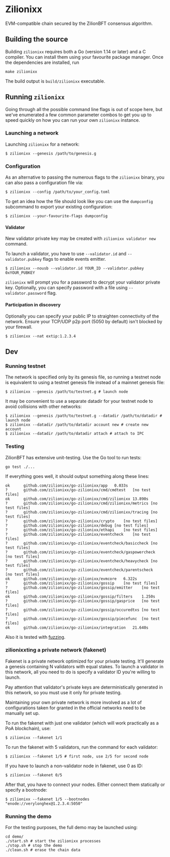 # Zilionixx

EVM-compatible chain secured by the ZilionBFT consensus algorithm.

## Building the source

Building `zilionixx` requires both a Go (version 1.14 or later) and a C compiler. You can install
them using your favourite package manager. Once the dependencies are installed, run

```shell
make zilionixx
```

The build output is `build/zilionixx` executable.

## Running `zilionixx`

Going through all the possible command line flags is out of scope here,
but we've enumerated a few common parameter combos to get you up to speed quickly
on how you can run your own `zilionixx` instance.

### Launching a network

Launching `zilionixx` for a network:

```shell
$ zilionixx --genesis /path/to/genesis.g
```

### Configuration

As an alternative to passing the numerous flags to the `zilionixx` binary, you can also pass a
configuration file via:

```shell
$ zilionixx --config /path/to/your_config.toml
```

To get an idea how the file should look like you can use the `dumpconfig` subcommand to
export your existing configuration:

```shell
$ zilionixx --your-favourite-flags dumpconfig
```

#### Validator

New validator private key may be created with `zilionixx validator new` command.

To launch a validator, you have to use `--validator.id` and `--validator.pubkey` flags to enable events emitter.

```shell
$ zilionixx --nousb --validator.id YOUR_ID --validator.pubkey 0xYOUR_PUBKEY
```

`zilionixx` will prompt you for a password to decrypt your validator private key. Optionally, you can
specify password with a file using `--validator.password` flag.

#### Participation in discovery

Optionally you can specify your public IP to straighten connectivity of the network.
Ensure your TCP/UDP p2p port (5050 by default) isn't blocked by your firewall.

```shell
$ zilionixx --nat extip:1.2.3.4
```

## Dev

### Running testnet

The network is specified only by its genesis file, so running a testnet node is equivalent to
using a testnet genesis file instead of a mainnet genesis file:

```shell
$ zilionixx --genesis /path/to/testnet.g # launch node
```

It may be convenient to use a separate datadir for your testnet node to avoid collisions with other networks:

```shell
$ zilionixx --genesis /path/to/testnet.g --datadir /path/to/datadir # launch node
$ zilionixx --datadir /path/to/datadir account new # create new account
$ zilionixx --datadir /path/to/datadir attach # attach to IPC
```

### Testing

ZilionBFT has extensive unit-testing. Use the Go tool to run tests:

```shell
go test ./...
```

If everything goes well, it should output something along these lines:

```
ok  	github.com/zilionixx/go-zilionixx/app	0.033s
?   	github.com/zilionixx/go-zilionixx/cmd/cmdtest	[no test files]
ok  	github.com/zilionixx/go-zilionixx/cmd/zilionixx	13.890s
?   	github.com/zilionixx/go-zilionixx/cmd/zilionixx/metrics	[no test files]
?   	github.com/zilionixx/go-zilionixx/cmd/zilionixx/tracing	[no test files]
?   	github.com/zilionixx/go-zilionixx/crypto	[no test files]
?   	github.com/zilionixx/go-zilionixx/debug	[no test files]
?   	github.com/zilionixx/go-zilionixx/ethapi	[no test files]
?   	github.com/zilionixx/go-zilionixx/eventcheck	[no test files]
?   	github.com/zilionixx/go-zilionixx/eventcheck/basiccheck	[no test files]
?   	github.com/zilionixx/go-zilionixx/eventcheck/gaspowercheck	[no test files]
?   	github.com/zilionixx/go-zilionixx/eventcheck/heavycheck	[no test files]
?   	github.com/zilionixx/go-zilionixx/eventcheck/parentscheck	[no test files]
ok  	github.com/zilionixx/go-zilionixx/evmcore	6.322s
?   	github.com/zilionixx/go-zilionixx/gossip	[no test files]
?   	github.com/zilionixx/go-zilionixx/gossip/emitter	[no test files]
ok  	github.com/zilionixx/go-zilionixx/gossip/filters	1.250s
?   	github.com/zilionixx/go-zilionixx/gossip/gasprice	[no test files]
?   	github.com/zilionixx/go-zilionixx/gossip/occuredtxs	[no test files]
?   	github.com/zilionixx/go-zilionixx/gossip/piecefunc	[no test files]
ok  	github.com/zilionixx/go-zilionixx/integration	21.640s
```

Also it is tested with [fuzzing](./FUZZING.md).

### zilionixxting a private network (fakenet)

Fakenet is a private network optimized for your private testing.
It'll generate a genesis containing N validators with equal stakes.
To launch a validator in this network, all you need to do is specify a validator ID you're willing to launch.

Pay attention that validator's private keys are deterministically generated in this network, so you must use it only for private testing.

Maintaining your own private network is more involved as a lot of configurations taken for
granted in the official networks need to be manually set up.

To run the fakenet with just one validator (which will work practically as a PoA blockchain), use:

```shell
$ zilionixx --fakenet 1/1
```

To run the fakenet with 5 validators, run the command for each validator:

```shell
$ zilionixx --fakenet 1/5 # first node, use 2/5 for second node
```

If you have to launch a non-validator node in fakenet, use 0 as ID:

```shell
$ zilionixx --fakenet 0/5
```

After that, you have to connect your nodes. Either connect them statically or specify a bootnode:

```shell
$ zilionixx --fakenet 1/5 --bootnodes "enode://verylonghex@1.2.3.4:5050"
```

### Running the demo

For the testing purposes, the full demo may be launched using:

```shell
cd demo/
./start.sh # start the zilionixx processes
./stop.sh # stop the demo
./clean.sh # erase the chain data
```
